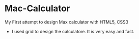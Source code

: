 # Mac-Calculator

My First attempt to design Max calculator with HTML5, CSS3

- I used grid to design the calculatore. It is very easy and fast.

